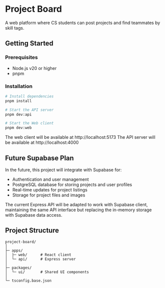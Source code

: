 # Project Board

A web platform where CS students can post projects and find teammates by skill tags.

## Getting Started

### Prerequisites

- Node.js v20 or higher
- pnpm

### Installation

```bash
# Install dependencies
pnpm install

# Start the API server
pnpm dev:api

# Start the Web client
pnpm dev:web
```

The web client will be available at http://localhost:5173
The API server will be available at http://localhost:4000

## Future Supabase Plan

In the future, this project will integrate with Supabase for:

- Authentication and user management
- PostgreSQL database for storing projects and user profiles
- Real-time updates for project listings
- Storage for project files and images

The current Express API will be adapted to work with Supabase client, maintaining the same API interface but replacing the in-memory storage with Supabase data access.

## Project Structure

```
project-board/
│
├─ apps/
│  ├─ web/      # React client
│  └─ api/      # Express server
│
├─ packages/
│  └─ ui/       # Shared UI components
│
└─ tsconfig.base.json
``` 